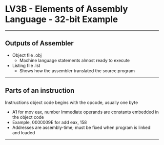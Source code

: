 # LV3B - Elements of Assembly Language - 32-bit Example
---
## Outputs of Assembler
- Object file .obj
  - Machine language statements almost ready to execute
- Listing file .lst
  - Shows how the assembler translated the source program
---
## Parts of an instruction
Instructions object code begins with the opcode, usually one byte
  - A1 for mov eax, number 
Immediate operands are constants embedded in the object code
  - Example, 0000009E for add eax, 158
  - Addresses are assembly-time; must be fixed when program is linked and loaded
---